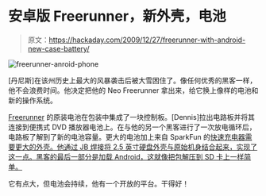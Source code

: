 # 安卓版 Freerunner，新外壳，电池

> 原文：<https://hackaday.com/2009/12/27/freerunner-with-android-new-case-battery/>

![](img/372b7989c30b495aac32b82bf5f60770.png "freerunner-anroid-phone")

[丹尼斯]在该州历史上最大的风暴袭击后被大雪困住了。像任何优秀的黑客一样，他不会浪费时间。他决定把他的 Neo Freerunner 拿出来，给它换上像样的电池和新的操作系统。

[Freerunner](http://wiki.openmoko.org/wiki/Neo_FreeRunner) 的原装电池在包装中集成了一块控制板。[Dennis]拉出电路板并将其连接到便携式 DVD 播放器电池上。在与他的另一个黑客进行了一次放电循环后，电路板了解到了新的电池容量。更大的电池加上来自 SparkFun 的[快速充电器需要更大的外壳。他通过 JB 焊接将 2.5 英寸硬盘外壳与原始机身结合起来，实现了这一点。黑客的最后一部分是加载 Android，这就像把包解压到 SD 卡上一样简单。](http://www.sparkfun.com/commerce/product_info.php?products_id=8293)

它有点大，但电池会持续，他有一个开放的平台。干得好！
